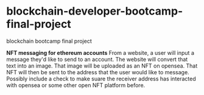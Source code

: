 # blockchain-developer-bootcamp-final-project
blockchain bootcamp final project

**NFT messaging for ethereum accounts**
From a website, a user will input a message they'd like to send to an account.
The website will convert that text into an image.
That image will be uploaded as an NFT on opensea.
That NFT will then be sent to the address that the user would like to message.
Possibly include a check to make suare the receiver address has interacted with opensea or some other open NFT platform before.
